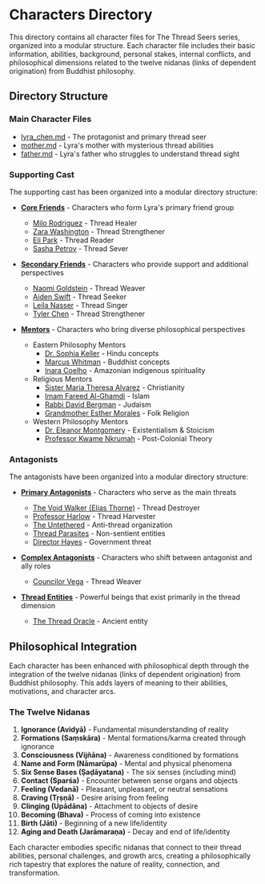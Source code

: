 # Characters Directory

This directory contains all character files for The Thread Seers series, organized into a modular structure. Each character file includes their basic information, abilities, background, personal stakes, internal conflicts, and philosophical dimensions related to the twelve nidanas (links of dependent origination) from Buddhist philosophy.

## Directory Structure

### Main Character Files
- [lyra_chen.md](lyra_chen.md) - The protagonist and primary thread seer
- [mother.md](mother.md) - Lyra's mother with mysterious thread abilities
- [father.md](father.md) - Lyra's father who struggles to understand thread sight

### Supporting Cast
The supporting cast has been organized into a modular directory structure:

- **[Core Friends](supporting_cast/core_friends/)** - Characters who form Lyra's primary friend group
  - [Milo Rodriguez](supporting_cast/core_friends/milo_rodriguez.md) - Thread Healer
  - [Zara Washington](supporting_cast/core_friends/zara_washington.md) - Thread Strengthener
  - [Eli Park](supporting_cast/core_friends/eli_park.md) - Thread Reader
  - [Sasha Petrov](supporting_cast/core_friends/sasha_petrov.md) - Thread Sever

- **[Secondary Friends](supporting_cast/secondary_friends/)** - Characters who provide support and additional perspectives
  - [Naomi Goldstein](supporting_cast/secondary_friends/naomi_goldstein.md) - Thread Weaver
  - [Aiden Swift](supporting_cast/secondary_friends/aiden_swift.md) - Thread Seeker
  - [Leila Nasser](supporting_cast/secondary_friends/leila_nasser.md) - Thread Singer
  - [Tyler Chen](supporting_cast/secondary_friends/tyler_chen.md) - Thread Strengthener

- **[Mentors](supporting_cast/mentors/)** - Characters who bring diverse philosophical perspectives
  - Eastern Philosophy Mentors
    - [Dr. Sophia Keller](supporting_cast/mentors/dr_sophia_keller.md) - Hindu concepts
    - [Marcus Whitman](supporting_cast/mentors/marcus_whitman.md) - Buddhist concepts
    - [Inara Coelho](supporting_cast/mentors/inara_coelho.md) - Amazonian indigenous spirituality
  - Religious Mentors
    - [Sister Maria Theresa Alvarez](supporting_cast/mentors/sister_maria_theresa_alvarez.md) - Christianity
    - [Imam Fareed Al-Ghamdi](supporting_cast/mentors/imam_fareed_al_ghamdi.md) - Islam
    - [Rabbi David Bergman](supporting_cast/mentors/rabbi_david_bergman.md) - Judaism
    - [Grandmother Esther Morales](supporting_cast/mentors/grandmother_esther_morales.md) - Folk Religion
  - Western Philosophy Mentors
    - [Dr. Eleanor Montgomery](supporting_cast/mentors/dr_eleanor_montgomery.md) - Existentialism & Stoicism
    - [Professor Kwame Nkrumah](supporting_cast/mentors/professor_kwame_nkrumah.md) - Post-Colonial Theory

### Antagonists
The antagonists have been organized into a modular directory structure:

- **[Primary Antagonists](antagonists/primary_antagonists/)** - Characters who serve as the main threats
  - [The Void Walker (Elias Thorne)](antagonists/primary_antagonists/the_void_walker.md) - Thread Destroyer
  - [Professor Harlow](antagonists/primary_antagonists/professor_harlow.md) - Thread Harvester
  - [The Untethered](antagonists/primary_antagonists/the_untethered.md) - Anti-thread organization
  - [Thread Parasites](antagonists/primary_antagonists/thread_parasites.md) - Non-sentient entities
  - [Director Hayes](antagonists/primary_antagonists/director_hayes.md) - Government threat

- **[Complex Antagonists](antagonists/complex_antagonists/)** - Characters who shift between antagonist and ally roles
  - [Councilor Vega](antagonists/complex_antagonists/councilor_vega.md) - Thread Weaver

- **[Thread Entities](antagonists/thread_entities/)** - Powerful beings that exist primarily in the thread dimension
  - [The Thread Oracle](antagonists/thread_entities/the_thread_oracle.md) - Ancient entity

## Philosophical Integration

Each character has been enhanced with philosophical depth through the integration of the twelve nidanas (links of dependent origination) from Buddhist philosophy. This adds layers of meaning to their abilities, motivations, and character arcs.

### The Twelve Nidanas

1. **Ignorance (Avidyā)** - Fundamental misunderstanding of reality
2. **Formations (Saṃskāra)** - Mental formations/karma created through ignorance
3. **Consciousness (Vijñāna)** - Awareness conditioned by formations
4. **Name and Form (Nāmarūpa)** - Mental and physical phenomena
5. **Six Sense Bases (Ṣaḍāyatana)** - The six senses (including mind)
6. **Contact (Sparśa)** - Encounter between sense organs and objects
7. **Feeling (Vedanā)** - Pleasant, unpleasant, or neutral sensations
8. **Craving (Tṛṣṇā)** - Desire arising from feeling
9. **Clinging (Upādāna)** - Attachment to objects of desire
10. **Becoming (Bhava)** - Process of coming into existence
11. **Birth (Jāti)** - Beginning of a new life/identity
12. **Aging and Death (Jarāmaraṇa)** - Decay and end of life/identity

Each character embodies specific nidanas that connect to their thread abilities, personal challenges, and growth arcs, creating a philosophically rich tapestry that explores the nature of reality, connection, and transformation.
